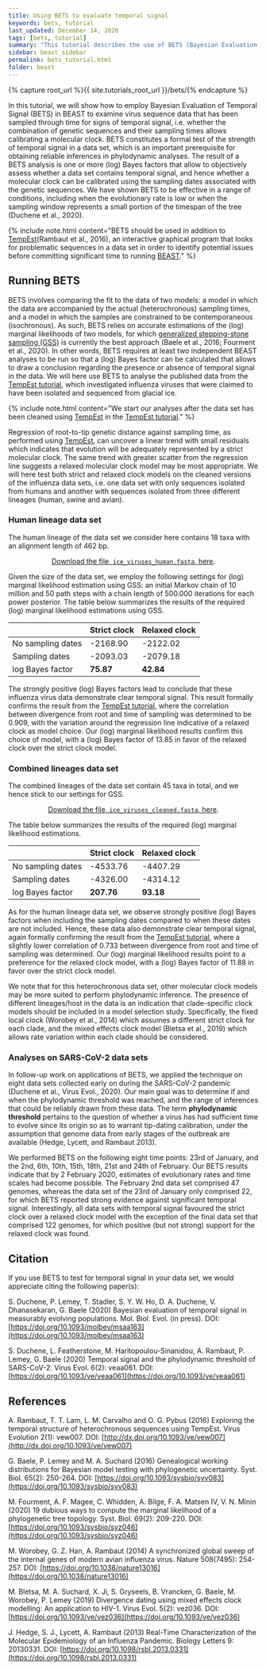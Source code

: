 ```yaml
---
title: Using BETS to evaluate temporal signal
keywords: bets, tutorial
last_updated: December 14, 2020
tags: [bets, tutorial]
summary: "This tutorial describes the use of BETS (Bayesian Evaluation of Temporal Signal) to examine the temporal signal of a data set."
sidebar: beast_sidebar
permalink: bets_tutorial.html
folder: beast
---
```


{% capture root_url %}{{ site.tutorials_root_url }}/bets/{% endcapture %}

In this tutorial, we will show how to employ Bayesian Evaluation of Temporal Signal (BETS) in BEAST to examine virus sequence data that has been sampled through time for signs of temporal signal, i.e. whether the combination of genetic sequences and their sampling times allows calibrating a molecular clock.
BETS constitutes a formal test of the strength of temporal signal in a data set, which is an important prerequisite for obtaining reliable inferences in phylodynamic analyses. 
The result of a BETS analysis is one or more (log) Bayes factors that allow to objectively assess whether a data set contains temporal signal, and hence whether a molecular clock can be calibrated using the sampling dates associated with the genetic sequences.
We have shown BETS to be effective in a range of conditions, including when the evolutionary rate is low or when the sampling window represents a small portion of the timespan of the tree (Duchene et al., 2020).

{% include note.html content="BETS should be used in addition to [TempEst](tempest)(Rambaut et al., 2016), an interactive graphical program that looks for problematic sequences in a data set in order to identify potential issues before committing significant time to running [BEAST](beast)." %}


## Running BETS

BETS involves comparing the fit to the data of two models: a model in which the data are accompanied by the actual (heterochronous) sampling times, and a model in which the samples are constrained to be contemporaneous (isochronous). 
As such, BETS relies on accurate estimations of the (log) marginal likelihoods of two models, for which [generalized stepping-stone sampling (GSS)](model_selection_2) is currently the best approach (Baele et al., 2016; Fourment et al., 2020).
In other words, BETS requires at least two independent BEAST analyses to be run so that a (log) Bayes factor can be calculated that allows to draw a conclusion regarding the presence or absence of temporal signal in the data.
We will here use BETS to analyse the published data from the [TempEst tutorial](tempest_tutorial), which investigated influenza viruses that were claimed to have been isolated and sequenced from glacial ice.

{% include note.html content="We start our analyses after the data set has been cleaned using [TempEst](tempest) in the [TempEst tutorial](tempest_tutorial)." %}

Regression of root-to-tip genetic distance against sampling time, as performed using [TempEst](tempest), can uncover a linear trend with small residuals which indicates that evolution will be adequately represented by a strict molecular clock.
The same trend with greater scatter from the regression line suggests a relaxed molecular clock model may be most appropriate.
We will here test both strict and relaxed clock models on the cleaned versions of the influenza data sets, i.e. one data set with only sequences isolated from humans and another with sequences isolated from three different lineages (human, swine and avian).


### Human lineage data set

The human lineage of the data set we consider here contains 18 taxa with an alignment length of 462 bp.

<div class="alert alert-success" role="alert"><div style="text-align: center"><a href="{{ root_url }}files/ice_viruses_human.fasta"><i class="fa fa-download fa-lg"></i> Download the file, <code class="highlighter-rouge">ice_viruses_human.fasta</code>, here</a>.</div>
</div>

Given the size of the data set, we employ the following settings for (log) marginal likelihood estimation using GSS: an initial Markov chain of 10 million and 50 path steps with a chain length of 500.000 iterations for each power posterior.
The table below summarizes the results of the required (log) marginal likelihood estimations using GSS.

|    | Strict clock      | Relaxed clock      | 
|------------- | ------------- | ----- | 
| No sampling dates      | -2168.90 | -2122.02  | 
| Sampling dates      | -2093.03      |   -2079.18 |  
| log Bayes factor |  **75.87**  | **42.84**  |

<!-- 
SC: -2168.897286312406
SC+dates: -2093.0307790632105
RC: -2122.0200374515734
RC+dates: -2079.1823104950386
-->

The strongly positive (log) Bayes factors lead to conclude that these influenza virus data demonstrate clear temporal signal.
This result formally confirms the result from the [TempEst tutorial](tempest_tutorial), where the correlation between divergence from root and time of sampling was determined to be 0.909, with the variation around the regression line indicative of a relaxed clock as model choice.
Our (log) marginal likelihood results confirm this choice of model, with a (log) Bayes factor of 13.85 in favor of the relaxed clock over the strict clock model.


### Combined lineages data set

The combined lineages of the data set contain 45 taxa in total, and we hence stick to our settings for GSS.

<div class="alert alert-success" role="alert"><div style="text-align: center"><a href="{{ root_url }}files/ice_viruses_cleaned.fasta"><i class="fa fa-download fa-lg"></i> Download the file, <code class="highlighter-rouge">ice_viruses_cleaned.fasta</code>, here</a>.</div>
</div>

The table below summarizes the results of the required (log) marginal likelihood estimations.

|        | Strict clock          | Relaxed clock         |
|------------- | ------------- | ----- |
| No sampling dates      | -4533.76 | -4407.29  |
| Sampling dates      | -4326.00      |   -4314.12 |
| log Bayes factor |  **207.76**  | **93.18**  |

<!-- 
SC: -4533.759115249582
SC+dates: -4325.999130699008
RC: -4407.293080081871
RC+dates: -4314.117226777445
FLC+dates: -4326.339229475603
-->

As for the human lineage data set, we observe strongly positive (log) Bayes factors when including the sampling dates compared to when these dates are not included.
Hence, these data also demonstrate clear temporal signal, again formally confirming the result from the [TempEst tutorial](tempest_tutorial), where a slightly lower correlation of 0.733 between divergence from root and time of sampling was determined.
Our (log) marginal likelihood results point to a preference for the relaxed clock model, with a (log) Bayes factor of 11.88 in favor over the strict clock model.

We note that for this heterochronous data set, other molecular clock models may be more suited to perform phylodynamic inference.
The presence of different lineages/host in the data is an indication that clade-specific clock models should be included in a model selection study.
Specifically, the fixed local clock (Worobey et al., 2014) which assumes a different strict clock for each clade, and the mixed effects clock model (Bletsa et al., 2019) which allows rate variation within each clade should be considered.


### Analyses on SARS-CoV-2 data sets

In follow-up work on applications of BETS, we applied the technique on eight data sets collected early on during the SARS-CoV-2 pandemic (Duchene et al., Virus Evol., 2020).
Our main goal was to determine if and when the phylodynamic threshold was reached, and the range of inferences that could be reliably drawn from these data.
The term **phylodynamic threshold** pertains to the question of whether a virus has had sufficient time to evolve since its origin so as to warrant tip-dating calibration, under the assumption that genome data from early stages of the outbreak are available (Hedge, Lycett, and Rambaut 2013).

We performed BETS on the following eight time points: 23rd of January, and the 2nd, 6th, 10th, 15th, 18th, 21st and 24th of February.
Our BETS results indicate that by 2 February 2020, estimates of evolutionary rates and time scales had become possible.
The February 2nd data set comprised 47 genomes, whereas the data set of the 23rd of January only comprised 22, for which BETS reported strong evidence against significant temporal signal.
Interestingly, all data sets with temporal signal favoured the strict clock over a relaxed clock model with the exception of the final data set that comprised 122 genomes, for which positive (but not strong) support for the relaxed clock was found.


## Citation

If you use BETS to test for temporal signal in your data set, we would appreciate citing the following paper(s):

S. Duchene, P. Lemey, T. Stadler, S. Y. W. Ho, D. A. Duchene, V. Dhanasekaran, G. Baele (2020) Bayesian evaluation of temporal signal in measurably evolving populations. Mol. Biol. Evol. (in press). DOI: [https://doi.org/10.1093/molbev/msaa163](https://doi.org/10.1093/molbev/msaa163)

S. Duchene, L. Featherstone, M. Haritopoulou-Sinanidou, A. Rambaut, P. Lemey, G. Baele (2020) Temporal signal and the phylodynamic threshold of SARS-CoV-2. Virus Evol. 6(2): veaa061. DOI: [https://doi.org/10.1093/ve/veaa061](https://doi.org/10.1093/ve/veaa061)


## References

A. Rambaut, T. T. Lam, L. M. Carvalho and O. G. Pybus (2016) Exploring the temporal structure of heterochronous sequences using TempEst. Virus Evolution 2(1): vew007. DOI: [http://dx.doi.org/10.1093/ve/vew007](http://dx.doi.org/10.1093/ve/vew007)

G. Baele, P. Lemey and M. A. Suchard (2016) Genealogical working distributions for Bayesian model testing with phylogenetic uncertainty. Syst. Biol. 65(2): 250-264. DOI: [https://doi.org/10.1093/sysbio/syv083](https://doi.org/10.1093/sysbio/syv083)

M. Fourment, A. F. Magee, C. Whidden, A. Bilge, F. A. Matsen IV, V. N. Minin (2020) 19 dubious ways to compute the marginal likelihood of a phylogenetic tree topology. Syst. Biol. 69(2): 209-220. DOI: [https://doi.org/10.1093/sysbio/syz046](https://doi.org/10.1093/sysbio/syz046)

M. Worobey, G. Z. Han, A. Rambaut (2014) A synchronized global sweep of the internal genes of modern avian influenza virus. Nature 508(7495): 254-257. DOI: [https://doi.org/10.1038/nature13016](https://doi.org/10.1038/nature13016)

M. Bletsa, M. A. Suchard, X. Ji, S. Gryseels, B. Vrancken, G. Baele, M. Worobey, P. Lemey (2019) Divergence dating using mixed effects clock modelling: An application to HIV-1. Virus Evol. 5(2): vez036. DOI: [https://doi.org/10.1093/ve/vez036](https://doi.org/10.1093/ve/vez036)

J. Hedge, S. J., Lycett, A. Rambaut (2013) Real-Time Characterization of the Molecular Epidemiology of an Influenza Pandemic. Biology Letters 9: 20130331. DOI: [https://doi.org/10.1098/rsbl.2013.0331](https://doi.org/10.1098/rsbl.2013.0331)